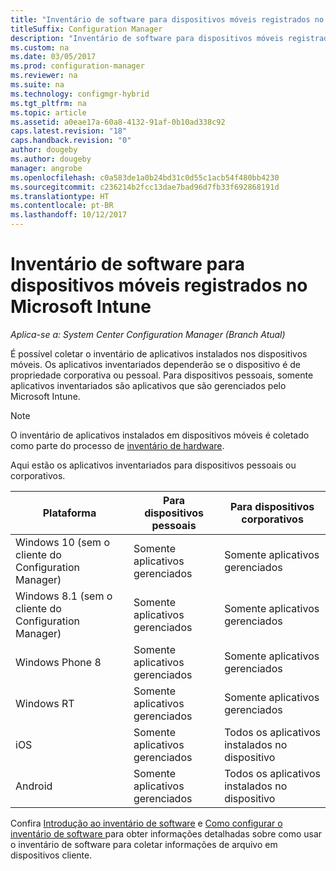 ```yaml
---
title: "Inventário de software para dispositivos móveis registrados no Microsoft Intune"
titleSuffix: Configuration Manager
description: "Inventário de software para dispositivos móveis registrados no Microsoft Intune."
ms.custom: na
ms.date: 03/05/2017
ms.prod: configuration-manager
ms.reviewer: na
ms.suite: na
ms.technology: configmgr-hybrid
ms.tgt_pltfrm: na
ms.topic: article
ms.assetid: a0eae17a-60a8-4132-91af-0b10ad338c92
caps.latest.revision: "18"
caps.handback.revision: "0"
author: dougeby
ms.author: dougeby
manager: angrobe
ms.openlocfilehash: c0a583de1a0b24bd31c0d55c1acb54f480bb4230
ms.sourcegitcommit: c236214b2fcc13dae7bad96d7fb33f692868191d
ms.translationtype: HT
ms.contentlocale: pt-BR
ms.lasthandoff: 10/12/2017
---
```

# <a name="software-inventory-for-mobile-devices-enrolled-with-microsoft-intune"></a>Inventário de software para dispositivos móveis registrados no Microsoft Intune

*Aplica-se a: System Center Configuration Manager (Branch Atual)*

 É possível coletar o inventário de aplicativos instalados nos dispositivos móveis. Os aplicativos inventariados dependerão se o dispositivo é de propriedade corporativa ou pessoal. Para dispositivos pessoais, somente aplicativos inventariados são aplicativos que são gerenciados pelo Microsoft Intune.  

> [!NOTE]  
>  O inventário de aplicativos instalados em dispositivos móveis é coletado como parte do processo de [inventário de hardware](mobile-device-hardware-inventory-hybrid.md).  

 Aqui estão os aplicativos inventariados para dispositivos pessoais ou corporativos.  

|Plataforma|Para dispositivos pessoais|Para dispositivos corporativos|  
|--------------|---------------------------------|--------------------------------|  
|Windows 10 (sem o cliente do Configuration Manager)|Somente aplicativos gerenciados|Somente aplicativos gerenciados|
|Windows 8.1 (sem o cliente do Configuration Manager)|Somente aplicativos gerenciados|Somente aplicativos gerenciados|  
|Windows Phone 8|Somente aplicativos gerenciados|Somente aplicativos gerenciados|  
|Windows RT|Somente aplicativos gerenciados|Somente aplicativos gerenciados|  
|iOS|Somente aplicativos gerenciados|Todos os aplicativos instalados no dispositivo|  
|Android|Somente aplicativos gerenciados|Todos os aplicativos instalados no dispositivo|  

Confira [Introdução ao inventário de software](../../core/clients/manage/inventory/introduction-to-software-inventory.md) e [Como configurar o inventário de software ](../../core/clients/manage/inventory/configure-software-inventory.md) para obter informações detalhadas sobre como usar o inventário de software para coletar informações de arquivo em dispositivos cliente.
